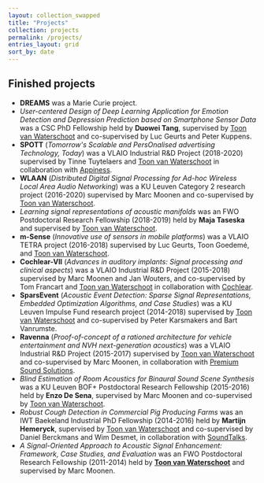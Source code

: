 ```yaml
---
layout: collection_swapped
title: "Projects"
collection: projects
permalink: /projects/
entries_layout: grid
sort_by: date
---
```


## Finished projects
* **DREAMS** was a Marie Curie project.
* *User-centered Design of Deep Learning Application for Emotion Detection and Depression Prediction based on Smartphone Sensor Data* was a CSC PhD Fellowship held by **Duowei Tang**, supervised by [Toon van Waterschoot](team/toon_vanwaterschoot/) and co-supervised by Luc Geurts and Peter Kuppens.
* **SPOTT** (*Tomorrow's Scalable and PersOnalised advertising Technology, Today*) was a VLAIO Industrial R&D Project (2018-2020) supervised by Tinne Tuytelaers and [Toon van Waterschoot](team/toon_vanwaterschoot/) in collaboration with [Appiness](https://spott.ai).
* **WLAAN** (*Distributed Digital Signal Processing for Ad-hoc Wireless Local Area Audio Networking*) was a KU Leuven Category 2 research project (2016-2020) supervised by Marc Moonen and co-supervised by [Toon van Waterschoot](team/toon_vanwaterschoot/).
* *Learning signal representations of acoustic manifolds* was an FWO Postdoctoral Research Fellowship (2018-2019) held by **Maja Taseska** and supervised by [Toon van Waterschoot](team/toon_vanwaterschoot/).
* **m-Sense** (*Innovative use of sensors in mobile platforms*) was a VLAIO TETRA project (2016-2018) supervised by Luc Geurts, Toon Goedemé, and [Toon van Waterschoot](team/toon_vanwaterschoot/).
* **Cochlear-VII** (*Advances in auditory implants: Signal processing and clinical aspects*) was a VLAIO Industrial R&D Project (2015-2018) supervised by Marc Moonen and Jan Wouters, and co-supervised by Tom Francart and [Toon van Waterschoot](team/toon_vanwaterschoot/) in collaboration with [Cochlear](https://www.cochlear.com).
* **SparsEvent** (*Acoustic Event Detection: Sparse Signal Representations, Embedded Optimization Algorithms, and Case Studies*) was a KU Leuven Impulse Fund research project (2014-2018) supervised by [Toon van Waterschoot](team/toon_vanwaterschoot/) and co-supervised by Peter Karsmakers and Bart Vanrumste.
* **Ravenna** (*Proof-of-concept of a rationed architecture for vehicle entertainment and NVH next-generation acoustics*) was a VLAIO Industrial R&D Project (2015-2017) supervised by [Toon van Waterschoot](team/toon_vanwaterschoot/) and co-supervised by Marc Moonen, in collaboration with [Premium Sound Solutions](https://www.premiumsoundsolutions.com).
* *Blind Estimation of Room Acoustics for Binaural Sound Scene Synthesis* was a KU Leuven BOF+ Postdoctoral Research Fellowship (2015-2016) held by **Enzo De Sena**, supervised by Marc Moonen and co-supervised by [Toon van Waterschoot](team/toon_vanwaterschoot/).
* *Robust Cough Detection in Commercial Pig Producing Farms* was an IWT Baekeland Industrial PhD Fellowship (2014-2016) held by **Martijn Hemeryck**, supervised by [Toon van Waterschoot](team/toon_vanwaterschoot/) and co-supervised by Daniel Berckmans and Wim Desmet, in collaboration with [SoundTalks](https://www.soundtalks.com).
* *A Signal-Oriented Approach to Acoustic Signal Enhancement: Framework, Case Studies, and Evaluation* was an FWO Postdoctoral Research Fellowship (2011-2014) held by **[Toon van Waterschoot](team/toon_vanwaterschoot/)** and supervised by Marc Moonen.
